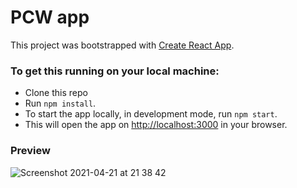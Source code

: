 # PCW app

This project was bootstrapped with [Create React App](https://github.com/facebook/create-react-app).

### To get this running on your local machine: 

* Clone this repo
* Run `npm install`.
* To start the app locally, in development mode, run `npm start`.
* This will open the app on [http://localhost:3000](http://localhost:3000) in your browser. 

### Preview
![Screenshot 2021-04-21 at 21 38 42](https://user-images.githubusercontent.com/28805811/115618326-7130c280-a2ea-11eb-99f8-7ab7d6152d4b.png)
